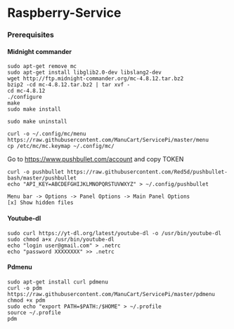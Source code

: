 Raspberry-Service
=================

### Prerequisites
#### Midnight commander
````
sudo apt-get remove mc
sudo apt-get install libglib2.0-dev libslang2-dev
wget http://ftp.midnight-commander.org/mc-4.8.12.tar.bz2
bzip2 -cd mc-4.8.12.tar.bz2 | tar xvf -
cd mc-4.8.12
./configure
make
sudo make install

sudo make uninstall

curl -o ~/.config/mc/menu https://raw.githubusercontent.com/ManuCart/ServicePi/master/menu
cp /etc/mc/mc.keymap ~/.config/mc/

````
Go to https://www.pushbullet.com/account
and copy TOKEN

````
curl -o pushbullet https://raw.githubusercontent.com/Red5d/pushbullet-bash/master/pushbullet
echo "API_KEY=ABCDEFGHIJKLMNOPQRSTUVWXYZ" > ~/.config/pushbullet
````

````
Menu bar -> Options -> Panel Options -> Main Panel Options
[x] Show hidden files
````
#### Youtube-dl

````
sudo curl https://yt-dl.org/latest/youtube-dl -o /usr/bin/youtube-dl
sudo chmod a+x /usr/bin/youtube-dl
echo "login user@gmail.com" > .netrc
echo "password XXXXXXXX" >> .netrc
````

#### Pdmenu
```
sudo apt-get install curl pdmenu
curl -o pdm https://raw.githubusercontent.com/ManuCart/ServicePi/master/pdmenu
chmod +x pdm
sudo echo "export PATH=$PATH:/$HOME" > ~/.profile
source ~/.profile
pdm
```
